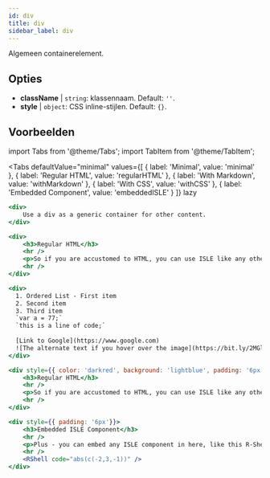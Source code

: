 ```yaml
---
id: div
title: div
sidebar_label: div
---
```


Algemeen containerelement.

## Opties

* __className__ | `string`: klassennaam. Default: `''`.
* __style__ | `object`: CSS inline-stijlen. Default: `{}`.


## Voorbeelden

import Tabs from '@theme/Tabs';
import TabItem from '@theme/TabItem';

<Tabs
    defaultValue="minimal"
    values={[
        { label: 'Minimal', value: 'minimal' },
        { label: 'Regular HTML', value: 'regularHTML' },
        { label: 'With Markdown', value: 'withMarkdown' },
        { label: 'With CSS', value: 'withCSS' },
        { label: 'Embedded Component', value: 'embeddedISLE' }
    ]}
    lazy
>
<TabItem value="minimal">

```jsx live
<div>
    Use a div as a generic container for other content.
</div>
```

</TabItem>

<TabItem value="regularHTML">

```jsx live
<div>
    <h3>Regular HTML</h3>
    <hr />
    <p>So if you are accustomed to HTML, you can use ISLE like any other HTML editor</p>
    <hr />
</div>
```
</TabItem>

<TabItem value="withMarkdown">

```jsx live
<div>
  1. Ordered List - First item
  2. Second item
  3. Third item
  `var a = 77;`
  `this is a line of code;`  
  
  [Link to Google](https://www.google.com)
  ![The alternate text if you hover over the image](https://bit.ly/2MGl7K0)
</div>
```

</TabItem>

<TabItem value="withCSS">

```jsx live
<div style={{ color: 'darkred', background: 'lightblue', padding: '6px'}}>
    <h3>Regular HTML</h3>
    <hr />
    <p>So if you are accustomed to HTML, you can use ISLE like any other HTML editor</p>
    <hr />
</div>
```
</TabItem>

<TabItem value="embeddedISLE">

```jsx live
<div style={{ padding: '6px'}}>
    <h3>Embedded ISLE Component</h3>
    <hr />
    <p>Plus - you can embed any ISLE component in here, like this R-Shell</p>
    <hr />
    <RShell code="abs(c(-2,3,-1))" />
</div>
```
</TabItem>

</Tabs>
